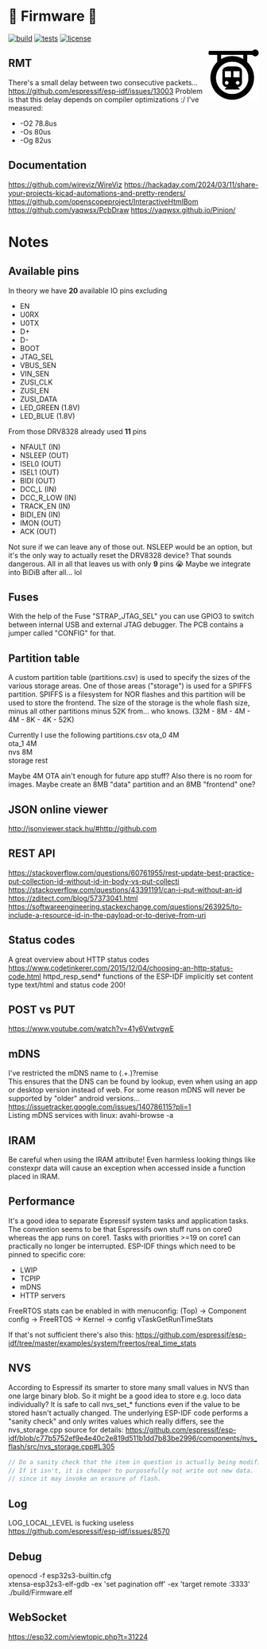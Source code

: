 # :construction: Firmware :construction:

[![build](https://github.com/OpenRemise/Firmware/actions/workflows/build.yml/badge.svg)](https://github.com/OpenRemise/Firmware/actions/workflows/build.yml) [![tests](https://github.com/OpenRemise/Firmware/actions/workflows/tests.yml/badge.svg)](https://github.com/OpenRemise/Firmware/actions/workflows/tests.yml) [![license](https://img.shields.io/github/license/OpenRemise/Firmware)](https://github.com/OpenRemise/Firmware/raw/master/LICENSE)

<a href="https://openremise.at">
<picture>
  <source media="(prefers-color-scheme: dark)" srcset="https://github.com/OpenRemise/.github/raw/master/data/icons/dark.png">
  <img src="https://github.com/OpenRemise/.github/raw/master/data/icons/light.png" width="20%" align="right">
</picture>
</a>

## RMT
There's a small delay between two consecutive packets... https://github.com/espressif/esp-idf/issues/13003
Problem is that this delay depends on compiler optimizations :/
I've measured:
- -O2 78.8us
- -Os 80us
- -Og 82us

## Documentation
https://github.com/wireviz/WireViz
https://hackaday.com/2024/03/11/share-your-projects-kicad-automations-and-pretty-renders/
https://github.com/openscopeproject/InteractiveHtmlBom
https://github.com/yaqwsx/PcbDraw
https://yaqwsx.github.io/Pinion/

# Notes
## Available pins
In theory we have **20** available IO pins excluding
- EN
- U0RX
- U0TX
- D+
- D-
- BOOT
- JTAG_SEL
- VBUS_SEN
- VIN_SEN
- ZUSI_CLK
- ZUSI_EN
- ZUSI_DATA
- LED_GREEN (1.8V)
- LED_BLUE (1.8V)

From those DRV8328 already used **11** pins
- NFAULT (IN)
- NSLEEP (OUT)
- ISEL0 (OUT)
- ISEL1 (OUT)
- BIDI (OUT)
- DCC_L (IN)
- DCC_R_LOW (IN)
- TRACK_EN (IN)
- BIDI_EN (IN)
- IMON (OUT)
- ACK (OUT)

Not sure if we can leave any of those out. NSLEEP would be an option, but it's the only way to actually reset the DRV8328 device? That sounds dangerous. All in all that leaves us with only **9** pins :sob:
Maybe we integrate into BiDiB after all... lol

## Fuses
With the help of the Fuse "STRAP_JTAG_SEL" you can use GPIO3 to switch between internal USB and external JTAG debugger. The PCB contains a jumper called "CONFIG" for that.

## Partition table
A custom partition table (partitions.csv) is used to specify the sizes of the various storage areas. One of those areas ("storage") is used for a SPIFFS partition. SPIFFS is a filesystem for NOR flashes and this partition will be used to store the frontend. The size of the storage is the whole flash size, minus all other partitions minus 52K from... who knows.
(32M - 8M - 4M - 4M - 8K - 4K - 52K)

Currently I use the following partitions.csv
ota_0 4M  
ota_1 4M  
nvs 8M  
storage rest  

Maybe 4M OTA ain't enough for future app stuff? Also there is no room for images. Maybe create an 8MB "data" partition and an 8MB "frontend" one?

## JSON online viewer
http://jsonviewer.stack.hu/#http://github.com

## REST API
https://stackoverflow.com/questions/60761955/rest-update-best-practice-put-collection-id-without-id-in-body-vs-put-collecti
https://stackoverflow.com/questions/43391191/can-i-put-without-an-id
https://zditect.com/blog/57373041.html
https://softwareengineering.stackexchange.com/questions/263925/to-include-a-resource-id-in-the-payload-or-to-derive-from-uri

## Status codes
A great overview about HTTP status codes
https://www.codetinkerer.com/2015/12/04/choosing-an-http-status-code.html
httpd_resp_send* functions of the ESP-IDF implicitly set content type text/html and status code 200!

## POST vs PUT
https://www.youtube.com/watch?v=41y6VwtvgwE

## mDNS
I've restricted the mDNS name to (.+\.)?remise  
This ensures that the DNS can be found by lookup, even when using an app or desktop version instead of web.
For some reason mDNS will never be supported by "older" android versions...
https://issuetracker.google.com/issues/140786115?pli=1  
Listing mDNS services with linux: avahi-browse -a

## IRAM
Be careful when using the IRAM attribute! Even harmless looking things like constexpr data will cause an exception when accessed inside a function placed in IRAM.

## Performance
It's a good idea to separate Espressif system tasks and application tasks. The convention seems to be that Espressifs own stuff runs on core0 whereas the app runs on core1. Tasks with priorities >=19 on core1 can practically no longer be interrupted. ESP-IDF things which need to be pinned to specific core:
- LWIP
- TCPIP
- mDNS
- HTTP servers

FreeRTOS stats can be enabled in with menuconfig:
(Top) → Component config → FreeRTOS → Kernel -> config
vTaskGetRunTimeStats

If that's not sufficient there's also this: https://github.com/espressif/esp-idf/tree/master/examples/system/freertos/real_time_stats

## NVS
According to Espressif its smarter to store many small values in NVS than one large binary blob. So it might be a good idea to store e.g. loco data individually?
It is safe to call nvs_set_* functions even if the value to be stored hasn't actually changed. The underlying ESP-IDF code performs a "sanity check" and only writes values which really differs, see the nvs_storage.cpp source for details:
https://github.com/espressif/esp-idf/blob/c77b5752ef9e4e40c2e819d511b1dd7b83be2996/components/nvs_flash/src/nvs_storage.cpp#L305
```cpp
// Do a sanity check that the item in question is actually being modified.
// If it isn't, it is cheaper to purposefully not write out new data.
// since it may invoke an erasure of flash.
```

## Log
LOG_LOCAL_LEVEL is fucking useless  
https://github.com/espressif/esp-idf/issues/8570

## Debug
openocd -f esp32s3-builtin.cfg  
xtensa-esp32s3-elf-gdb -ex 'set pagination off' -ex 'target remote :3333' ./build/Firmware.elf

## WebSocket
https://esp32.com/viewtopic.php?t=31224  